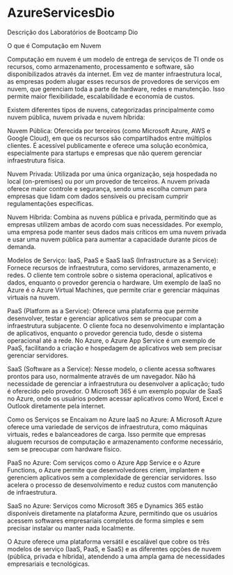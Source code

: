 # AzureServicesDio
Descrição dos Laboratórios de Bootcamp Dio

O que é Computação em Nuvem

Computação em nuvem é um modelo de entrega de serviços de TI onde os recursos, como armazenamento, processamento e software, são disponibilizados através da internet. Em vez de manter infraestrutura local, as empresas podem alugar esses recursos de provedores de serviços em nuvem, que gerenciam toda a parte de hardware, redes e manutenção. Isso permite maior flexibilidade, escalabilidade e economia de custos.

Existem diferentes tipos de nuvens, categorizadas principalmente como nuvem pública, nuvem privada e nuvem híbrida:

Nuvem Pública: Oferecida por terceiros (como Microsoft Azure, AWS e Google Cloud), em que os recursos são compartilhados entre múltiplos clientes. É acessível publicamente e oferece uma solução econômica, especialmente para startups e empresas que não querem gerenciar infraestrutura física.

Nuvem Privada: Utilizada por uma única organização, seja hospedada no local (on-premises) ou por um provedor de terceiros. A nuvem privada oferece maior controle e segurança, sendo uma escolha comum para empresas que lidam com dados sensíveis ou precisam cumprir regulamentações específicas.

Nuvem Híbrida: Combina as nuvens pública e privada, permitindo que as empresas utilizem ambas de acordo com suas necessidades. Por exemplo, uma empresa pode manter seus dados mais críticos em uma nuvem privada e usar uma nuvem pública para aumentar a capacidade durante picos de demanda.

Modelos de Serviço: IaaS, PaaS e SaaS
IaaS (Infrastructure as a Service): Fornece recursos de infraestrutura, como servidores, armazenamento, e redes. O cliente tem controle sobre o sistema operacional, aplicativos e dados, enquanto o provedor gerencia o hardware. Um exemplo de IaaS no Azure é o Azure Virtual Machines, que permite criar e gerenciar máquinas virtuais na nuvem.

PaaS (Platform as a Service): Oferece uma plataforma que permite desenvolver, testar e gerenciar aplicativos sem se preocupar com a infraestrutura subjacente. O cliente foca no desenvolvimento e implantação de aplicativos, enquanto o provedor gerencia tudo, desde o sistema operacional até a rede. No Azure, o Azure App Service é um exemplo de PaaS, facilitando a criação e hospedagem de aplicativos web sem precisar gerenciar servidores.

SaaS (Software as a Service): Nesse modelo, o cliente acessa softwares prontos para uso, normalmente através de um navegador. Não há necessidade de gerenciar a infraestrutura ou desenvolver a aplicação; tudo é oferecido pelo provedor. O Microsoft 365 é um exemplo popular de SaaS no Azure, onde os usuários podem acessar aplicativos como Word, Excel e Outlook diretamente pela internet.

Como os Serviços se Encaixam no Azure
IaaS no Azure: A Microsoft Azure oferece uma variedade de serviços de infraestrutura, como máquinas virtuais, redes e balanceadores de carga. Isso permite que empresas aluguem recursos de computação e armazenamento conforme necessário, sem se preocupar com hardware físico.

PaaS no Azure: Com serviços como o Azure App Service e o Azure Functions, o Azure permite que desenvolvedores criem, implantem e gerenciem aplicativos sem a complexidade de gerenciar servidores. Isso acelera o processo de desenvolvimento e reduz custos com manutenção de infraestrutura.

SaaS no Azure: Serviços como Microsoft 365 e Dynamics 365 estão disponíveis diretamente na plataforma Azure, permitindo que os usuários acessem softwares empresariais completos de forma simples e sem precisar instalar ou manter nada localmente.

O Azure oferece uma plataforma versátil e escalável que cobre os três modelos de serviço (IaaS, PaaS, e SaaS) e as diferentes opções de nuvem (pública, privada e híbrida), atendendo a uma ampla gama de necessidades empresariais e tecnológicas.
